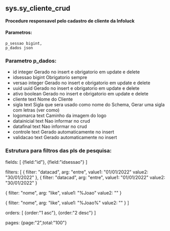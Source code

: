 ## sys.sy_cliente_crud

**Procedure responsavel pelo cadastro de cliente da Infoluck**


#### Parametros:

```
p_sessao bigint,
p_dados json
```

### Parametro p_dados:

 - id          integer Gerado no insert e obrigatorio em update e delete
 - idsessao    bigint Obrigatorio sempre
 - versao      integer Gerado no insert e obrigatorio em update e delete
 - uuid        uuid Gerado no insert e obrigatorio em update e delete
 - ativo       boolean Gerado no insert e obrigatorio em update e delete
 - cliente     text Nome do Cliente
 - sigla       text Sigla que sera usado como nome do Schema, Gerar uma sigla com letras (ver como)
 - logomarca   text Caminho da imagem do logo
 - datainicial text Nao informar no crud
 - datafinal   text Nao informar no crud
 - controle    text Gerado automaticamente no insert 
 - validacao   text  Gerado automaticamente no insert

### Estrutura para filtros das pls de pesquisa:

fields: 
[
 {field:"id"},
 {field:"idsessao"}
]

filters:
[
  {   filter: "datacad",
      arg: "entre",
      value1: "01/01/2022"
      value2: "30/01/2022"
  },
  {
      filter: "datacad",
      arg: "entre",
      value1: "01/01/2022"
      value2: "30/01/2022"
  }
  
  {
      filter: "nome",
      arg: "like",
      value1: "%Joao"
      value2: ""
  }
  
  {
      filter: "nome",
      arg: "like",
      value1: "%Joao%"
      value2: ""
  }
]
 
orders:
[
 {order:"1 asc"},
 {order:"2 desc"}
]

pages:
{page:"2",total:"100"}

